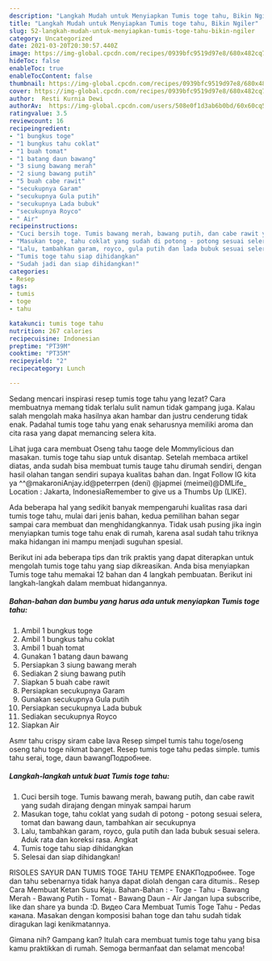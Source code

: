 ```yaml
---
description: "Langkah Mudah untuk Menyiapkan Tumis toge tahu, Bikin Ngiler"
title: "Langkah Mudah untuk Menyiapkan Tumis toge tahu, Bikin Ngiler"
slug: 52-langkah-mudah-untuk-menyiapkan-tumis-toge-tahu-bikin-ngiler
category: Uncategorized
date: 2021-03-20T20:30:57.440Z
image: https://img-global.cpcdn.com/recipes/0939bfc9519d97e8/680x482cq70/tumis-toge-tahu-foto-resep-utama.jpg
hideToc: false
enableToc: true
enableTocContent: false
thumbnail: https://img-global.cpcdn.com/recipes/0939bfc9519d97e8/680x482cq70/tumis-toge-tahu-foto-resep-utama.jpg
cover: https://img-global.cpcdn.com/recipes/0939bfc9519d97e8/680x482cq70/tumis-toge-tahu-foto-resep-utama.jpg
author:  Resti Kurnia Dewi
authorAv:  https://img-global.cpcdn.com/users/508e0f1d3ab6b0bd/60x60cq50/avatar.jpg
ratingvalue: 3.5
reviewcount: 16
recipeingredient:
- "1 bungkus toge"
- "1 bungkus tahu coklat"
- "1 buah tomat"
- "1 batang daun bawang"
- "3 siung bawang merah"
- "2 siung bawang putih"
- "5 buah cabe rawit"
- "secukupnya Garam"
- "secukupnya Gula putih"
- "secukupnya Lada bubuk"
- "secukupnya Royco"
- " Air"
recipeinstructions:
- "Cuci bersih toge. Tumis bawang merah, bawang putih, dan cabe rawit yang sudah dirajang dengan minyak sampai harum"
- "Masukan toge, tahu coklat yang sudah di potong - potong sesuai selera, tomat dan bawang daun, tambahkan air secukupnya"
- "Lalu, tambahkan garam, royco, gula putih dan lada bubuk sesuai selera. Aduk rata dan koreksi rasa. Angkat"
- "Tumis toge tahu siap dihidangkan"
- "Sudah jadi dan siap dihidangkan!"
categories:
- Resep
tags:
- tumis
- toge
- tahu

katakunci: tumis toge tahu 
nutrition: 267 calories
recipecuisine: Indonesian
preptime: "PT39M"
cooktime: "PT35M"
recipeyield: "2"
recipecategory: Lunch

---
```



Sedang mencari inspirasi resep tumis toge tahu yang lezat? Cara membuatnya memang tidak terlalu sulit namun tidak gampang juga. Kalau salah mengolah maka hasilnya akan hambar dan justru cenderung tidak enak. Padahal tumis toge tahu yang enak seharusnya memiliki aroma dan cita rasa yang dapat memancing selera kita.


Lihat juga cara membuat Oseng tahu taoge dele Mommylicious dan masakan. tumis toge tahu siap untuk disantap. Setelah membaca artikel diatas, anda sudah bisa membuat tumis tauge tahu dirumah sendiri, dengan hasil olahan tangan sendiri supaya kualitas bahan dan. Ingat Follow IG kita ya ^^@makaroniAnjay.id@peterrpen (deni) @japmei (meimei)@DMLife_ Location : Jakarta, IndonesiaRemember to give us a Thumbs Up (LIKE).

Ada beberapa hal yang sedikit banyak mempengaruhi kualitas rasa dari tumis toge tahu, mulai dari jenis bahan, kedua pemilihan bahan segar sampai cara membuat dan menghidangkannya. Tidak usah pusing jika ingin menyiapkan tumis toge tahu enak di rumah, karena asal sudah tahu triknya maka hidangan ini mampu menjadi suguhan spesial.


Berikut ini ada beberapa tips dan trik praktis yang dapat diterapkan untuk mengolah tumis toge tahu yang siap dikreasikan. Anda bisa menyiapkan Tumis toge tahu memakai 12 bahan dan 4 langkah pembuatan. Berikut ini langkah-langkah dalam membuat hidangannya.

<!--inarticleads1-->

##### Bahan-bahan dan bumbu yang harus ada untuk menyiapkan Tumis toge tahu:

1. Ambil 1 bungkus toge
1. Ambil 1 bungkus tahu coklat
1. Ambil 1 buah tomat
1. Gunakan 1 batang daun bawang
1. Persiapkan 3 siung bawang merah
1. Sediakan 2 siung bawang putih
1. Siapkan 5 buah cabe rawit
1. Persiapkan secukupnya Garam
1. Gunakan secukupnya Gula putih
1. Persiapkan secukupnya Lada bubuk
1. Sediakan secukupnya Royco
1. Siapkan  Air


Asmr tahu crispy siram cabe lava Resep simpel tumis tahu toge/oseng oseng tahu toge nikmat banget. Resep tumis toge tahu pedas simple. tumis tahu serai, toge, daun bawangПодробнее. 

<!--inarticleads2-->

##### Langkah-langkah untuk buat Tumis toge tahu:

1. Cuci bersih toge. Tumis bawang merah, bawang putih, dan cabe rawit yang sudah dirajang dengan minyak sampai harum
1. Masukan toge, tahu coklat yang sudah di potong - potong sesuai selera, tomat dan bawang daun, tambahkan air secukupnya
1. Lalu, tambahkan garam, royco, gula putih dan lada bubuk sesuai selera. Aduk rata dan koreksi rasa. Angkat
1. Tumis toge tahu siap dihidangkan
1. Selesai dan siap dihidangkan!

RISOLES SAYUR DAN TUMIS TOGE TAHU TEMPE ENAKПодробнее. Toge dan tahu sebenarnya tidak hanya dapat diolah dengan cara ditumis.. Resep Cara Membuat Ketan Susu Keju. Bahan-Bahan : - Toge - Tahu - Bawang Merah - Bawang Putih - Tomat - Bawang Daun - Air Jangan lupa subscribe, like dan share ya bunda :D. Видео Cara Membuat Tumis Toge Tahu - Pedas канала. Masakan dengan komposisi bahan toge dan tahu sudah tidak diragukan lagi kenikmatannya. 

Gimana nih? Gampang kan? Itulah cara membuat tumis toge tahu yang bisa kamu praktikkan di rumah. Semoga bermanfaat dan selamat mencoba!
